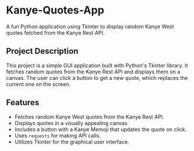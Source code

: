 # Kanye-Quotes-App

A fun Python application using Tkinter to display random Kanye West quotes fetched from the Kanye Rest API.

## Project Description

This project is a simple GUI application built with Python's Tkinter library. It fetches random quotes from the Kanye Rest API and displays them on a canvas. The user can click a button to get a new quote, which replaces the current one on the screen.

## Features

- Fetches random Kanye West quotes from the Kanye Rest API.
- Displays quotes in a visually appealing canvas.
- Includes a button with a Kanye Memoji that updates the quote on click.
- Uses `requests` for making API calls.
- Utilizes Tkinter for the graphical user interface.
